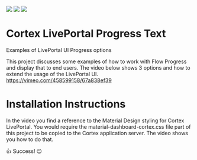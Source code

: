 [![](https://img.shields.io/badge/Cortex-LivePortal-ff6600)](https://www.cortex-ia.com/our-software)
[![](https://img.shields.io/badge/LinkedIn-Cortex-blue.svg?logo=linkedin)](https://www.linkedin.com/company/cortex-intelligent-automation-software/)
[![](https://img.shields.io/badge/Blog-Cortex-a0c326)](https://www.cortex-ia.com/latest-news-at-cortex/)

# Cortex LivePortal Progress Text
Examples of LivePortal UI Progress options

This project discusses some examples of how to work with Flow Progress and display that to end users.
The video below shows 3 options and how to extend the usage of the LivePortal UI.
https://vimeo.com/458599158/67a838ef39

# Installation Instructions
In the video you find a reference to the Material Design styling for Cortex LivePortal.
You would require the material-dashboard-cortex.css file part of this project to be copied to the Cortex application server.
The video shows you how to do that.

:thumbsup: Success! :wink:
